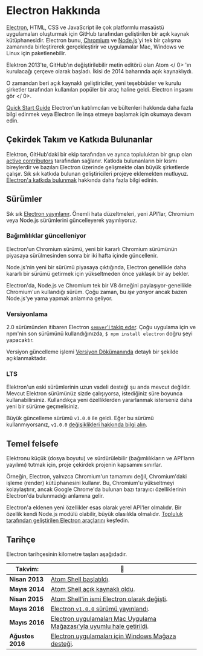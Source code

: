 # Electron Hakkında

[Electron](https://electronjs.org), HTML, CSS ve JavaScript ile çok platformlu masaüstü uygulamaları oluşturmak için GitHub tarafından geliştirilen bir açık kaynak kütüphanesidir. Electron bunu, [Chromium](https://www.chromium.org/Home) ve [Node.js](https://nodejs.org)'yi tek bir çalışma zamanında birleştirerek gerçekleştirir ve uygulamalar Mac, Windows ve Linux için paketlenebilir.

Elektron 2013'te, GitHub'ın değiştirilebilir metin editörü olan  Atom </ 0> 'ın kurulacağı çerçeve olarak başladı. İkisi de 2014 baharında açık kaynaklıydı.</p> 

O zamandan beri açık kaynaklı geliştiriciler, yeni teşebbüsler ve kurulu şirketler tarafından kullanılan popüler bir araç haline geldi.  Electron inşasını gör </ 0>.</p> 

[Quick Start Guide](quick-start.md) Electron'un katılımcıları ve bültenleri hakkında daha fazla bilgi edinmek veya Electron ile inşa etmeye başlamak için okumaya devam edin.

## Çekirdek Takım ve Katkıda Bulunanlar

Elektron, GitHub'daki bir ekip tarafından ve ayrıca topluluktan bir grup olan [active contributors](https://github.com/electron/electron/graphs/contributors) tarafından sağlanır. Katkıda bulunanların bir kısmı bireylerdir ve bazıları Electron üzerinde gelişmekte olan büyük şirketlerde çalışır. Sık sık katkıda bulunan geliştiricileri projeye eklemekten mutluyuz. [Electron'a katkıda bulunmak](https://github.com/electron/electron/blob/master/CONTRIBUTING.md) hakkında daha fazla bilgi edinin.

## Sürümler

Sık sık [Electron yayınlanır](https://github.com/electron/electron/releases). Önemli hata düzeltmeleri, yeni API'lar, Chromium veya Node.js sürümlerini güncelleyerek yayınlıyoruz.

### Bağımlılıklar güncelleniyor

Electron'un Chromium sürümü, yeni bir kararlı Chromium sürümünün piyasaya sürülmesinden sonra bir iki hafta içinde güncellenir.

Node.js'nin yeni bir sürümü piyasaya çıktığında, Electron genellikle daha kararlı bir sürümü getirmek için yükseltmeden önce yaklaşık bir ay bekler.

Electron'da, Node.js ve Chromium tek bir V8 örneğini paylaşıyor-genellikle Chromium'un kullandığı sürüm. Çoğu zaman, bu *işe yarıyor* ancak bazen Node.js'ye yama yapmak anlamına geliyor.

### Versiyonlama

2.0 sürümünden itibaren Electron [`semver`'i takip eder](https://semver.org). Çoğu uygulama için ve npm'nin son sürümünü kullandığınızda, `$ npm install electron` doğru şeyi yapacaktır.

Versiyon güncelleme işlemi [Versiyon Dökümanında](electron-versioning.md) detaylı bir şekilde açıklanmaktadır.

### LTS

Elektron'un eski sürümlerinin uzun vadeli desteği şu anda mevcut değildir. Mevcut Elektron sürümünüz sizde çalışıyorsa, istediğiniz süre boyunca kullanabilirsiniz. Kullandıkça yeni özelliklerden yararlanmak isterseniz daha yeni bir sürüme geçmelisiniz.

Büyük güncelleme sürümü `v1.0.0` ile geldi. Eğer bu sürümü kullanmıyorsanız, `v1.0.0` [değişiklikleri hakkında bilgi alın](https://electronjs.org/blog/electron-1-0).

## Temel felsefe

Elektronu küçük (dosya boyutu) ve sürdürülebilir (bağımlılıkların ve API'ların yayılımı) tutmak için, proje çekirdek projenin kapsamını sınırlar.

Örneğin, Electron, yalnızca Chromium'un tamamını değil, Chromium'daki işleme (render) kütüphanesini kullanır. Bu, Chromium'u yükseltmeyi kolaylaştırır, ancak Google Chrome'da bulunan bazı tarayıcı özelliklerinin Electron'da bulunmadığı anlamına gelir.

Electron'a eklenen yeni özellikler esas olarak yerel API'ler olmalıdır. Bir özellik kendi Node.js modülü olabilir, büyük olasılıkla olmalıdır. [Topluluk tarafından geliştirilen Electron araçlarını](https://electronjs.org/community) keşfedin.

## Tarihçe

Electron tarihçesinin kilometre taşları aşağıdadır.

| Takvim:          | :tada:                                                                                                         |
| ---------------- | -------------------------------------------------------------------------------------------------------------- |
| **Nisan 2013**   | [Atom Shell başlatıldı](https://github.com/electron/electron/commit/6ef8875b1e93787fa9759f602e7880f28e8e6b45). |
| **Mayıs 2014**   | [Atom Shell açık kaynaklı oldu](https://blog.atom.io/2014/05/06/atom-is-now-open-source.html).                 |
| **Nisan 2015**   | [Atom Shell'in ismi Electron olarak değişti](https://github.com/electron/electron/pull/1389).                  |
| **Mayıs 2016**   | [Electron `v1.0.0` sürümü yayınlandı](https://electronjs.org/blog/electron-1-0).                               |
| **Mayıs 2016**   | [Electron uygulamaları Mac Uygulama Mağazası'yla uyumlu hale getirildi](mac-app-store-submission-guide.md).    |
| **Ağustos 2016** | [Electron uygulamaları için Windows Mağaza desteği](windows-store-guide.md).                                   |